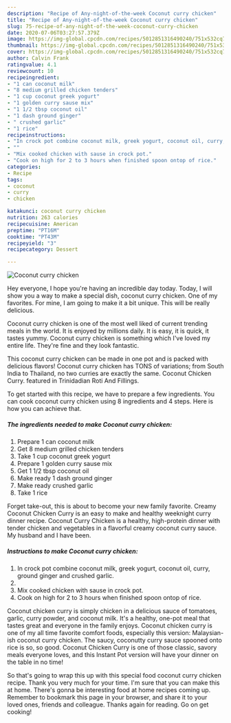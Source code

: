 ```yaml
---
description: "Recipe of Any-night-of-the-week Coconut curry chicken"
title: "Recipe of Any-night-of-the-week Coconut curry chicken"
slug: 75-recipe-of-any-night-of-the-week-coconut-curry-chicken
date: 2020-07-06T03:27:57.379Z
image: https://img-global.cpcdn.com/recipes/5012851316490240/751x532cq70/coconut-curry-chicken-recipe-main-photo.jpg
thumbnail: https://img-global.cpcdn.com/recipes/5012851316490240/751x532cq70/coconut-curry-chicken-recipe-main-photo.jpg
cover: https://img-global.cpcdn.com/recipes/5012851316490240/751x532cq70/coconut-curry-chicken-recipe-main-photo.jpg
author: Calvin Frank
ratingvalue: 4.1
reviewcount: 10
recipeingredient:
- "1 can coconut milk"
- "8 medium grilled chicken tenders"
- "1 cup coconut greek yogurt"
- "1 golden curry sause mix"
- "1 1/2 tbsp coconut oil"
- "1 dash ground ginger"
- " crushed garlic"
- "1 rice"
recipeinstructions:
- "In crock pot combine coconut milk, greek yogurt, coconut oil, curry, ground ginger and crushed garlic."
- ""
- "Mix cooked chicken with sause in crock pot."
- "Cook on high for 2 to 3 hours when finished spoon ontop of rice."
categories:
- Recipe
tags:
- coconut
- curry
- chicken

katakunci: coconut curry chicken 
nutrition: 263 calories
recipecuisine: American
preptime: "PT16M"
cooktime: "PT43M"
recipeyield: "3"
recipecategory: Dessert

---
```



![Coconut curry chicken](https://img-global.cpcdn.com/recipes/5012851316490240/751x532cq70/coconut-curry-chicken-recipe-main-photo.jpg)

Hey everyone, I hope you're having an incredible day today. Today, I will show you a way to make a special dish, coconut curry chicken. One of my favorites. For mine, I am going to make it a bit unique. This will be really delicious.

Coconut curry chicken is one of the most well liked of current trending meals in the world. It is enjoyed by millions daily. It is easy, it is quick, it tastes yummy. Coconut curry chicken is something which I've loved my entire life. They're fine and they look fantastic.

This coconut curry chicken can be made in one pot and is packed with delicious flavors! Coconut curry chicken has TONS of variations; from South India to Thailand, no two curries are exactly the same. Coconut Chicken Curry. featured in Trinidadian Roti And Fillings.


To get started with this recipe, we have to prepare a few ingredients. You can cook coconut curry chicken using 8 ingredients and 4 steps. Here is how you can achieve that.

<!--inarticleads1-->

##### The ingredients needed to make Coconut curry chicken:

1. Prepare 1 can coconut milk
1. Get 8 medium grilled chicken tenders
1. Take 1 cup coconut greek yogurt
1. Prepare 1 golden curry sause mix
1. Get 1 1/2 tbsp coconut oil
1. Make ready 1 dash ground ginger
1. Make ready  crushed garlic
1. Take 1 rice


Forget take-out, this is about to become your new family favorite. Creamy Coconut Chicken Curry is an easy to make and healthy weeknight curry dinner recipe. Coconut Curry Chicken is a healthy, high-protein dinner with tender chicken and vegetables in a flavorful creamy coconut curry sauce. My husband and I have been. 

<!--inarticleads2-->

##### Instructions to make Coconut curry chicken:

1. In crock pot combine coconut milk, greek yogurt, coconut oil, curry, ground ginger and crushed garlic.
1. 
1. Mix cooked chicken with sause in crock pot.
1. Cook on high for 2 to 3 hours when finished spoon ontop of rice.


Coconut chicken curry is simply chicken in a delicious sauce of tomatoes, garlic, curry powder, and coconut milk. It&#39;s a healthy, one-pot meal that tastes great and everyone in the family enjoys. Coconut chicken curry is one of my all time favorite comfort foods, especially this version: Malaysian-ish coconut curry chicken. The saucy, coconutty curry sauce spooned onto rice is so, so good. Coconut Chicken Curry is one of those classic, savory meals everyone loves, and this Instant Pot version will have your dinner on the table in no time! 

So that's going to wrap this up with this special food coconut curry chicken recipe. Thank you very much for your time. I'm sure that you can make this at home. There's gonna be interesting food at home recipes coming up. Remember to bookmark this page in your browser, and share it to your loved ones, friends and colleague. Thanks again for reading. Go on get cooking!
